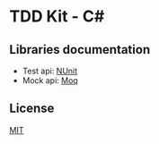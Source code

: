 # TDD Kit - C#

## Libraries documentation

* Test api: [NUnit]
* Mock api: [Moq]

## License

[MIT](LICENSE)

[NUnit]: http://nunit.org
[Moq]: https://github.com/Moq/moq4
